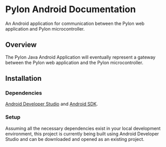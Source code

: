 # Pylon Android Documentation
An Android application for communication between the Pylon web application and Pylon microcontroller.

## Overview
The Pylon Java Android Application will eventually represent a gateway between the Pylon web application and the Pylon microcontroller.

## Installation
### Dependencies
[Android Developer Studio](http://developer.android.com/) and [Android SDK](http://developer.android.com/).
### Setup
Assuming all the necessary dependencies exist in your local development environment, this project is currently being built using Android Developer Studio and can be downloaded and opened as an existing project.